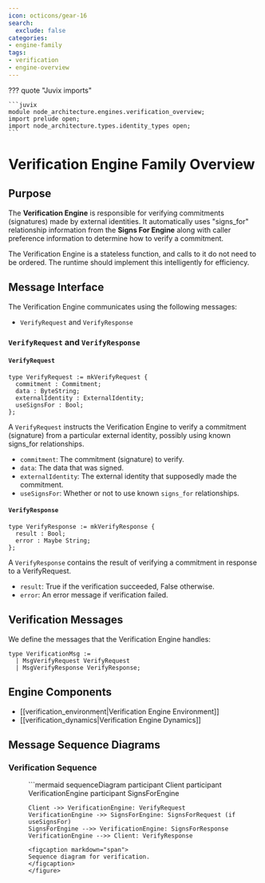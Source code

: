 ```yaml
---
icon: octicons/gear-16
search:
  exclude: false
categories:
- engine-family
tags:
- verification
- engine-overview
---
```


??? quote "Juvix imports"

    ```juvix
    module node_architecture.engines.verification_overview;
    import prelude open;
    import node_architecture.types.identity_types open;
    ```

# Verification Engine Family Overview

## Purpose

The **Verification Engine** is responsible for verifying commitments (signatures) made by external identities. It automatically uses "signs_for" relationship information from the **Signs For Engine** along with caller preference information to determine how to verify a commitment.

The Verification Engine is a stateless function, and calls to it do not need to be ordered. The runtime should implement this intelligently for efficiency.

## Message Interface

The Verification Engine communicates using the following messages:

- `VerifyRequest` and `VerifyResponse`

### `VerifyRequest` and `VerifyResponse`

#### `VerifyRequest`

```juvix
type VerifyRequest := mkVerifyRequest {
  commitment : Commitment;
  data : ByteString;
  externalIdentity : ExternalIdentity;
  useSignsFor : Bool;
};
```

A `VerifyRequest` instructs the Verification Engine to verify a commitment (signature) from a particular external identity, possibly using known signs_for relationships.

- `commitment`: The commitment (signature) to verify.
- `data`: The data that was signed.
- `externalIdentity`: The external identity that supposedly made the commitment.
- `useSignsFor`: Whether or not to use known `signs_for` relationships.

#### `VerifyResponse`

```juvix
type VerifyResponse := mkVerifyResponse {
  result : Bool;
  error : Maybe String;
};
```

A `VerifyResponse` contains the result of verifying a commitment in response to a VerifyRequest.

- `result`: True if the verification succeeded, False otherwise.
- `error`: An error message if verification failed.

## Verification Messages

We define the messages that the Verification Engine handles:

```juvix
type VerificationMsg :=
  | MsgVerifyRequest VerifyRequest
  | MsgVerifyResponse VerifyResponse;
```

## Engine Components

- [[verification_environment|Verification Engine Environment]]
- [[verification_dynamics|Verification Engine Dynamics]]

## Message Sequence Diagrams

### Verification Sequence

<figure markdown="span">
```mermaid
sequenceDiagram
    participant Client
    participant VerificationEngine
    participant SignsForEngine

    Client ->> VerificationEngine: VerifyRequest
    VerificationEngine ->> SignsForEngine: SignsForRequest (if useSignsFor)
    SignsForEngine -->> VerificationEngine: SignsForResponse
    VerificationEngine -->> Client: VerifyResponse
```
<figcaption markdown="span">
Sequence diagram for verification.
</figcaption>
</figure>

